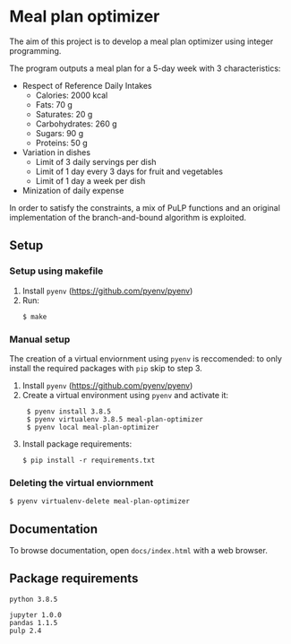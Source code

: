 # Meal plan optimizer

The aim of this project is to develop a meal plan optimizer using integer programming.

The program outputs a meal plan for a 5-day week with 3  characteristics:

* Respect of Reference Daily Intakes
  * Calories: 2000 kcal
  * Fats: 70 g
  * Saturates: 20 g
  * Carbohydrates: 260 g
  * Sugars: 90 g
  * Proteins: 50 g
* Variation in dishes
  * Limit of 3 daily servings per dish
  * Limit of 1 day every 3 days for fruit and vegetables
  * Limit of 1 day a week per dish
* Minization of daily expense

In order to satisfy the constraints, a mix of PuLP functions and an original implementation of the branch-and-bound algorithm is exploited.

## Setup

### Setup using makefile

1. Install `pyenv` (https://github.com/pyenv/pyenv)
2. Run:
   ```console
   $ make
   ```

### Manual setup

The creation of a virtual enviornment using `pyenv` is reccomended: to only install the required packages with `pip` skip to step 3.

1. Install `pyenv` (https://github.com/pyenv/pyenv)
2. Create a virtual environment using `pyenv` and activate it:
   ```console
    $ pyenv install 3.8.5
    $ pyenv virtualenv 3.8.5 meal-plan-optimizer
    $ pyenv local meal-plan-optimizer
    ```
3. Install package requirements:
    ```console
    $ pip install -r requirements.txt
    ```

### Deleting the virtual enviornment

```console
$ pyenv virtualenv-delete meal-plan-optimizer
```

## Documentation

To browse documentation, open `docs/index.html` with a web browser.

## Package requirements

`python 3.8.5`

`jupyter 1.0.0`  
`pandas 1.1.5`  
`pulp 2.4`
